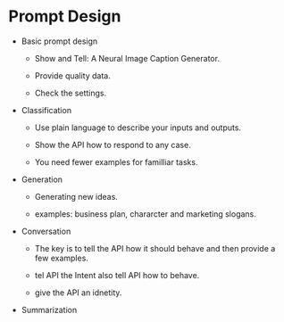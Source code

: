 # Prompt Design

- Basic prompt design

  - Show and Tell: A Neural Image Caption Generator.

  - Provide quality data.

  - Check the settings.

- Classification

  - Use plain language to describe your inputs and outputs.

  - Show the API how to respond to any case.

  - You need fewer examples for familliar tasks.


- Generation

  - Generating new ideas.

  - examples: business plan, chararcter and marketing slogans.

- Conversation

  - The key is to tell the API how it should behave and then provide a few examples.

  - tel API the Intent also tell API how to behave.

  - give the API an idnetity.

- Summarization

  